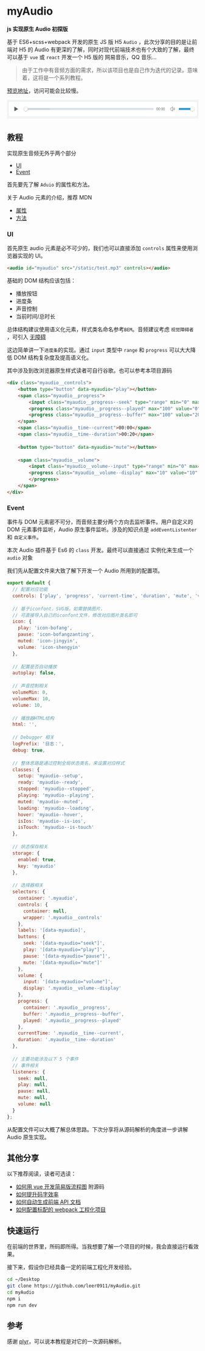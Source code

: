 # myAudio

**js 实现原生 Audio 初探版**

基于 ES6+scss+webpack 开发的原生 JS 版 H5 `Audio` ，此次分享的目的是让前端对 H5 的 Audio 有更深的了解，同时对现代前端技术也有个大致的了解，最终可以基于 `vue` 或 `react` 开发一个 H5 版的 网易音乐，QQ 音乐...

> 由于工作中有音频方面的需求，所以该项目也是自己作为迭代的记录。意味着，这将是一个系列教程。

[预览地址](https://vuedeveloper.github.io/myaudio/)，访问可能会比较慢。

![预览图片](./doc/img/1.png)

## 教程

实现原生音频无外乎两个部分

* [UI](#UI)
* [Event](#Event)

首先要先了解 `Aduio` 的属性和方法。

关于 Audio 元素的介绍，推荐 MDN

* [属性](https://developer.mozilla.org/zh-CN/docs/Web/HTML/Element/audio)
* [方法](https://developer.mozilla.org/zh-CN/docs/Web/Guide/Events/Media_events)

### UI

首先原生 audio 元素是必不可少的，我们也可以直接添加 `controls` 属性来使用浏览器实现的 UI。

```html
<audio id="myaudio" src="/static/test.mp3" controls></audio>
```

基础的 DOM 结构应该包括：

* 播放按钮
* 进度条
* 声音控制
* 当前时间/总时长

总体结构建议使用语义化元素，样式类名命名参考`BEM`。音频建议考虑 `视觉障碍者` ，可引入 [无障碍](https://developer.mozilla.org/zh-CN/docs/Web/Accessibility/ARIA/ARIA_Techniques/Using_the_button_role)

这边简单讲一下`进度条`的实现。通过 `input` 类型中 `range` 和 `progress` 可以大大降低 DOM 结构复杂度及提高语义化。

其中涉及到改浏览器原生样式读者可自行谷歌。也可以参考本项目源码

```html
<div class="myaudio__controls">
    <button type="button" data-myaudio="play"></button>
    <span class="myaudio__progress">
        <input class="myaudio__progress--seek" type="range" min="0" max="100" step="0.1" value="0" data-myaudio="seek">
        <progress class="myaudio__progress--played" max="100" value="0" role="presentation"></progress>
        <progress class="myaudio__progress--buffer" max="100" value="20.43"></progress>
    </span>
    <span class="myaudio__time--current">00:00</span>
    <span class="myaudio__time--duration">00:20</span>

    <button type="button" data-myaudio="mute"></button>

    <span class="myaudio__volume">
        <input class="myaudio__volume--input" type="range" min="0" max="10" value="10" data-myaudio="volume">
        <progress class="myaudio__volume--display" max="10" value="10" role="presentation">
        </progress>
    </span>
</div>
```

### Event

事件与 DOM 元素密不可分，而音频主要分两个方向去监听事件。用户自定义的 DOM 元素事件监听，Audio 原生事件监听。涉及的知识点是 `addEventListenter` 和 `自定义事件`。

本次 Audio 插件基于 Es6 的 `class` 开发。最终可以直接通过 实例化来生成一个 `audio` 对象

我们先从配置文件来大致了解下开发一个 Audio 所用到的配置项。

```js
export default {
  // 配置对应功能
  controls: ['play', 'progress', 'current-time', 'duration', 'mute', 'volume'],

  // 基于iconfont，SVG版，如需替换图片，
  // 可直接导入自己的iconfont文件，修改对应图片类名即可
  icon: {
    play: 'icon-bofang',
    pause: 'icon-bofangzanting',
    muted: 'icon-jingyin',
    volume: 'icon-shengyin'
  },

  // 配置是否自动播放
  autoplay: false,

  // 声音控制相关
  volumeMin: 0,
  volumeMax: 10,
  volume: 10,

  // 播放器HTML结构
  html: '',

  // Debugger 相关
  logPrefix: '日志：',
  debug: true,

  // 整体思路是通过控制全局状态类名，来设置对应样式
  classes: {
    setup: 'myaudio--setup',
    ready: 'myaudio--ready',
    stopped: 'myaudio--stopped',
    playing: 'myaudio--playing',
    muted: 'myaudio--muted',
    loading: 'myaudio--loading',
    hover: 'myaudio--hover',
    isIos: 'myaudio--is-ios',
    isTouch: 'myaudio--is-touch'
  },

  // 状态保存相关
  storage: {
    enabled: true,
    key: 'myaudio'
  },

  // 选择器相关
  selectors: {
    container: '.myaudio',
    controls: {
      container: null,
      wrapper: '.myaudio__controls'
    },
    labels: '[data-myaudio]',
    buttons: {
      seek: '[data-myaudio="seek"]',
      play: '[data-myaudio="play"]',
      pause: '[data-myaudio="pause"]',
      mute: '[data-myaudio="mute"]'
    },
    volume: {
      input: '[data-myaudio="volume"]',
      display: '.myaudio__volume--display'
    },
    progress: {
      container: '.myaudio__progress',
      buffer: '.myaudio__progress--buffer',
      played: '.myaudio__progress--played'
    },
    currentTime: '.myaudio__time--current',
    duration: '.myaudio__time--duration'
  },

  // 主要功能涉及以下 5 个事件
  // 事件相关
  listeners: {
    seek: null,
    play: null,
    pause: null,
    mute: null,
    volume: null
  }
};
```

从配置文件可以大概了解总体思路。下次分享将从源码解析的角度进一步讲解 Audio 原生实现。

## 其他分享

以下推荐阅读，读者可选读：

* [如何用 vue 开发简易版流程图](https://github.com/leer0911/myVueTest) 附源码
* [如何提升码字效率](https://github.com/leer0911/myHotKey)
* [如何自动生成前端 API 文档](https://github.com/leer0911/myJsdoc)
* [如何配置标配的 webpack 工程化项目](https://github.com/leer0911/myAudio/blob/master/doc/webpack.md)

## 快速运行

在前端的世界里，所码即所得。当我想要了解一个项目的时候，我会直接运行看效果。

接下来，假设你已经具备一定的前端工程化开发经验。

```bash
cd ~/Desktop
git clone https://github.com/leer0911/myAudio.git
cd myAudio
npm i
npm run dev
```

## 参考

感谢 [plyr](https://plyr.io/#audio)，可以说本教程是对它的一次源码解析。
